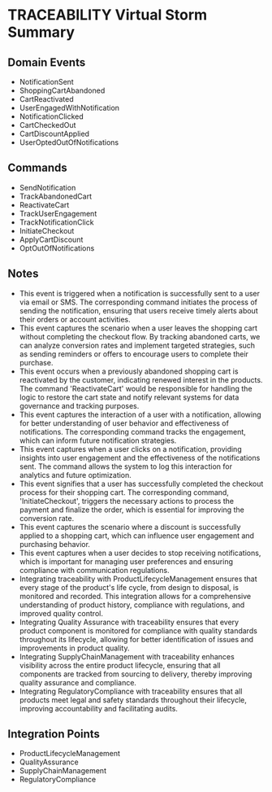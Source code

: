 # TRACEABILITY Virtual Storm Summary

## Domain Events
- NotificationSent
- ShoppingCartAbandoned
- CartReactivated
- UserEngagedWithNotification
- NotificationClicked
- CartCheckedOut
- CartDiscountApplied
- UserOptedOutOfNotifications

## Commands
- SendNotification
- TrackAbandonedCart
- ReactivateCart
- TrackUserEngagement
- TrackNotificationClick
- InitiateCheckout
- ApplyCartDiscount
- OptOutOfNotifications

## Notes
- This event is triggered when a notification is successfully sent to a user via email or SMS. The corresponding command initiates the process of sending the notification, ensuring that users receive timely alerts about their orders or account activities.
- This event captures the scenario when a user leaves the shopping cart without completing the checkout flow. By tracking abandoned carts, we can analyze conversion rates and implement targeted strategies, such as sending reminders or offers to encourage users to complete their purchase.
- This event occurs when a previously abandoned shopping cart is reactivated by the customer, indicating renewed interest in the products. The command 'ReactivateCart' would be responsible for handling the logic to restore the cart state and notify relevant systems for data governance and tracking purposes.
- This event captures the interaction of a user with a notification, allowing for better understanding of user behavior and effectiveness of notifications. The corresponding command tracks the engagement, which can inform future notification strategies.
- This event captures when a user clicks on a notification, providing insights into user engagement and the effectiveness of the notifications sent. The command allows the system to log this interaction for analytics and future optimization.
- This event signifies that a user has successfully completed the checkout process for their shopping cart. The corresponding command, 'InitiateCheckout', triggers the necessary actions to process the payment and finalize the order, which is essential for improving the conversion rate.
- This event captures the scenario where a discount is successfully applied to a shopping cart, which can influence user engagement and purchasing behavior.
- This event captures when a user decides to stop receiving notifications, which is important for managing user preferences and ensuring compliance with communication regulations.
- Integrating traceability with ProductLifecycleManagement ensures that every stage of the product's life cycle, from design to disposal, is monitored and recorded. This integration allows for a comprehensive understanding of product history, compliance with regulations, and improved quality control.
- Integrating Quality Assurance with traceability ensures that every product component is monitored for compliance with quality standards throughout its lifecycle, allowing for better identification of issues and improvements in product quality.
- Integrating SupplyChainManagement with traceability enhances visibility across the entire product lifecycle, ensuring that all components are tracked from sourcing to delivery, thereby improving quality assurance and compliance.
- Integrating RegulatoryCompliance with traceability ensures that all products meet legal and safety standards throughout their lifecycle, improving accountability and facilitating audits.

## Integration Points
- ProductLifecycleManagement
- QualityAssurance
- SupplyChainManagement
- RegulatoryCompliance
